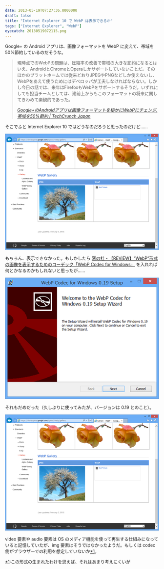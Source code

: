 ```yaml
---
date: 2013-05-19T07:27:36.0000000
draft: false
title: "Internet Explorer 10 で WebP は表示できるか"
tags: ["Internet Explorer", "WebP"]
eyecatch: 20130519072115.png
---
```

<p>Google+ の Android アプリは、画像フォーマットを WebP に変えて、帯域を50%節約しているのだそうな。</p>

<blockquote cite="http://jp.techcrunch.com/2013/05/18/20130517google-app-for-android-quietly-switched-to-webp-image-format-a-month-and-a-half-ago-saves-50-bandwidth/">
<p>現時点でのWebPの問題は、圧縮率の改善で帯域の大きな節約になるとはいえ、AndroidとChromeとOperaしかサポートしていないことだ。そのほかのプラットホームでは従来どおりJPEGやPNGなどしか使えないし、WebPをあえて使うためにはデベロッパが工夫しなければならない。しかし今日の話では、来年はFirefoxもWebPをサポートするそうだ。いずれにしても担当チームとしては、建前上からもこのフォーマットの将来に関してきわめて楽観的であった。</p>

<cite><a href="http://jp.techcrunch.com/2013/05/18/20130517google-app-for-android-quietly-switched-to-webp-image-format-a-month-and-a-half-ago-saves-50-bandwidth/">Google+&#x306E;Android&#x30A2;&#x30D7;&#x30EA;&#x306F;&#x753B;&#x50CF;&#x30D5;&#x30A9;&#x30FC;&#x30DE;&#x30C3;&#x30C8;&#x3092;&#x79D8;&#x304B;&#x306B;WebP&#x306B;&#x30C1;&#x30A7;&#x30F3;&#x30B8;, &#x5E2F;&#x57DF;&#x3092;50%&#x7BC0;&#x7D04; | TechCrunch Japan</a></cite>
</blockquote>
<p>そこでふと Internet Explorer 10 ではどうなのだろうと思ったのだけど……</p><p><span itemscope itemtype="http://schema.org/Photograph"><img src="20130519072115.png" alt="f:id:daruyanagi:20130519072115p:plain" title="f:id:daruyanagi:20130519072115p:plain" class="hatena-fotolife" itemprop="image"></span></p><p>もちろん、表示できなかった。もしかしたら <a href="http://www.forest.impress.co.jp/docs/review/20120119_505505.html">&#x7A93;&#x306E;&#x675C; - &#x3010;REVIEW&#x3011;&ldquo;WebP&rdquo;&#x5F62;&#x5F0F;&#x306E;&#x753B;&#x50CF;&#x3092;&#x8868;&#x793A;&#x3059;&#x308B;&#x305F;&#x3081;&#x306E;&#x30B3;&#x30FC;&#x30C7;&#x30C3;&#x30AF;&#x300C;WebP Codec for Windows&#x300D;</a> を入れれば何とかなるのかもしれないと思ったが……</p><p><span itemscope itemtype="http://schema.org/Photograph"><img src="20130519072228.png" alt="f:id:daruyanagi:20130519072228p:plain" title="f:id:daruyanagi:20130519072228p:plain" class="hatena-fotolife" itemprop="image"></span></p><p>それもだめだった（久しぶりに使ってみたが、バージョンは 0.19 とのこと）。</p><p><span itemscope itemtype="http://schema.org/Photograph"><img src="20130519072115.png" alt="f:id:daruyanagi:20130519072115p:plain" title="f:id:daruyanagi:20130519072115p:plain" class="hatena-fotolife" itemprop="image"></span></p><p>video 要素や audio 要素は OS のメディア機能を使って再生する仕組みになっていると記憶していたが、img 要素はそうではなかったようだ。もしくは codec 側がブラウザーでの利用を想定していないか<a href="#f1" name="fn1" title="この形式の生まれたわけを思えば、それはあまり考えにくいが">*1</a>。</p>
<div class="footnote">
<p class="footnote"><a href="#fn1" name="f1" class="footnote-number">*1</a><span class="footnote-delimiter">:</span><span class="footnote-text">この形式の生まれたわけを思えば、それはあまり考えにくいが</span></p>
</div>